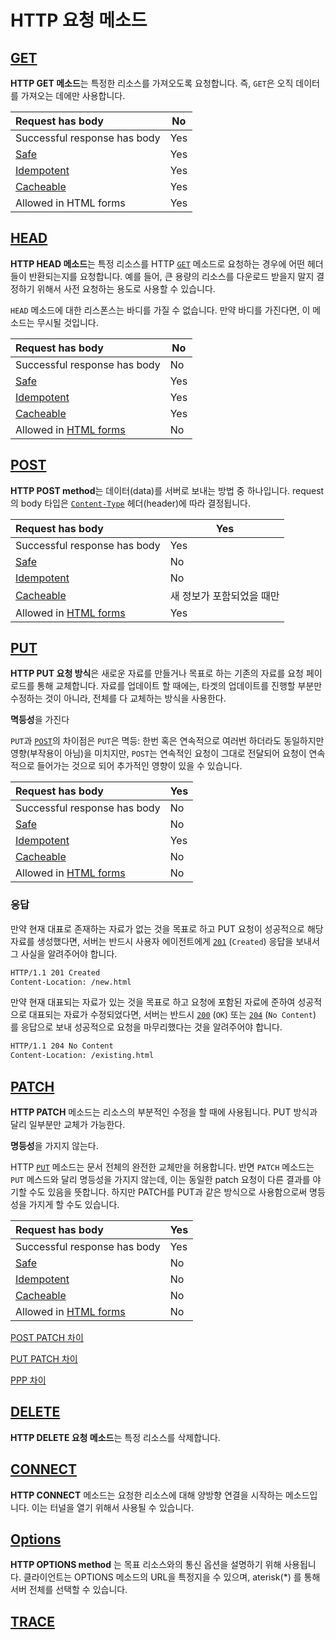 # HTTP 요청 메소드

## [GET](https://developer.mozilla.org/ko/docs/Web/HTTP/Methods/GET)

**HTTP GET 메소드**는 특정한 리소스를 가져오도록 요청합니다. 즉, `GET`은 오직 데이터를 가져오는 데에만 사용합니다.

| Request has body                                             | No   |
| :----------------------------------------------------------- | ---- |
| Successful response has body                                 | Yes  |
| [Safe](https://developer.mozilla.org/ko/docs/Glossary/Safe)  | Yes  |
| [Idempotent](https://developer.mozilla.org/ko/docs/Glossary/Idempotent) | Yes  |
| [Cacheable](https://developer.mozilla.org/ko/docs/Glossary/Cacheable) | Yes  |
| Allowed in HTML forms                                        | Yes  |



## [HEAD](https://developer.mozilla.org/ko/docs/Web/HTTP/Methods/HEAD)

**HTTP HEAD 메소드**는 특정 리소스를 HTTP [`GET`](https://developer.mozilla.org/ko/docs/Web/HTTP/Methods/GET) 메소드로 요청하는 경우에 어떤 헤더들이 반환되는지를 요청합니다. 예를 들어, 큰 용량의 리소스를 다운로드 받을지 말지 결정하기 위해서 사전 요청하는 용도로 사용할 수 있습니다.

`HEAD` 메소드에 대한 리스폰스는 바디를 가질 수 없습니다. 만약 바디를 가진다면, 이 메소드는 무시될 것입니다.

| Request has body                                             | No   |
| :----------------------------------------------------------- | ---- |
| Successful response has body                                 | No   |
| [Safe](https://developer.mozilla.org/ko/docs/Glossary/Safe)  | Yes  |
| [Idempotent](https://developer.mozilla.org/ko/docs/Glossary/Idempotent) | Yes  |
| [Cacheable](https://developer.mozilla.org/ko/docs/Glossary/Cacheable) | Yes  |
| Allowed in [HTML forms](https://developer.mozilla.org/en-US/docs/Web/Guide/HTML/Forms) | No   |



## [POST](https://developer.mozilla.org/ko/docs/Web/HTTP/Methods/POST)

**HTTP POST method**는 데이터(data)를 서버로 보내는 방법 중 하나입니다. request의 body 타입은 [`Content-Type`](https://developer.mozilla.org/ko/docs/Web/HTTP/Headers/Content-Type) 헤더(header)에 따라 결정됩니다.

| Request has body                                             | Yes                       |
| :----------------------------------------------------------- | ------------------------- |
| Successful response has body                                 | Yes                       |
| [Safe](https://developer.mozilla.org/ko/docs/Glossary/Safe)  | No                        |
| [Idempotent](https://developer.mozilla.org/ko/docs/Glossary/Idempotent) | No                        |
| [Cacheable](https://developer.mozilla.org/ko/docs/Glossary/Cacheable) | 새 정보가 포함되었을 때만 |
| Allowed in [HTML forms](https://developer.mozilla.org/en-US/docs/Web/Guide/HTML/Forms) | Yes                       |



## [PUT](https://developer.mozilla.org/ko/docs/Web/HTTP/Methods/PUT)

**HTTP PUT 요청 방식**은 새로운 자료를 만들거나 목표로 하는 기존의 자료를 요청 페이로드를 통해 교체합니다. 자료를 업데이트 할 때에는, 타겟의 업데이트를 진행할 부분만 수정하는 것이 아니라, 전체를 다 교체하는 방식을 사용한다.

**멱등성**을 가진다

`PUT`과 [`POST`](https://developer.mozilla.org/ko/docs/Web/HTTP/Methods/POST)의 차이점은 `PUT`은 멱등: 한번 혹은 연속적으로 여러번 하더라도 동일하지만 영향(부작용이 아님)을 미치지만, `POST`는 연속적인 요청이 그대로 전달되어 요청이 연속적으로 들어가는 것으로 되어 추가적인 영향이 있을 수 있습니다.

| Request has body                                             | Yes  |
| :----------------------------------------------------------- | ---- |
| Successful response has body                                 | No   |
| [Safe](https://developer.mozilla.org/ko/docs/Glossary/Safe)  | No   |
| [Idempotent](https://developer.mozilla.org/ko/docs/Glossary/Idempotent) | Yes  |
| [Cacheable](https://developer.mozilla.org/ko/docs/Glossary/Safe) | No   |
| Allowed in [HTML forms](https://developer.mozilla.org/en-US/docs/Web/Guide/HTML/Forms) | No   |

### 응답

만약 현재 대표로 존재하는 자료가 없는 것을 목표로 하고 PUT 요청이 성공적으로 해당 자료를 생성했다면, 서버는 반드시 사용자 에이전트에게 [`201`](https://developer.mozilla.org/ko/docs/Web/HTTP/Status/201) (`Created`) 응답을 보내서 그 사실을 알려주어야 합니다.

```html
HTTP/1.1 201 Created
Content-Location: /new.html
```

만약 현재 대표되는 자료가 있는 것을 목표로 하고 요청에 포함된 자료에 준하여 성공적으로  대표되는 자료가 수정되었다면, 서버는 반드시 [`200`](https://developer.mozilla.org/ko/docs/Web/HTTP/Status/200) (`OK`) 또는 [`204`](https://developer.mozilla.org/ko/docs/Web/HTTP/Status/204) (`No Content`) 를 응답으로 보내 성공적으로 요청을 마무리했다는 것을 알려주어야 합니다.

```html
HTTP/1.1 204 No Content
Content-Location: /existing.html
```



## [PATCH](https://developer.mozilla.org/ko/docs/Web/HTTP/Methods/PATCH)

**HTTP PATCH** 메소드는 리소스의 부분적인 수정을 할 때에 사용됩니다. PUT 방식과 달리 일부분만 교체가 가능한다.

**명등성**을 가지지 않는다.

HTTP [`PUT`](https://developer.mozilla.org/ko/docs/Web/HTTP/Methods/PUT) 메소드는 문서 전체의 완전한 교체만을 허용합니다. 반면 `PATCH` 메소드는 `PUT` 메스드와 달리 명등성을 가지지 않는데, 이는 동일한 patch 요청이 다른 결과를 야기할 수도 있음을 뜻합니다. 하지만 PATCH를 PUT과 같은 방식으로 사용함으로써 명등성을 가지게 할 수도 있습니다.

| Request has body                                             | Yes  |
| :----------------------------------------------------------- | ---- |
| Successful response has body                                 | Yes  |
| [Safe](https://developer.mozilla.org/ko/docs/Glossary/Safe)  | No   |
| [Idempotent](https://developer.mozilla.org/ko/docs/Glossary/Idempotent) | No   |
| [Cacheable](https://developer.mozilla.org/ko/docs/Glossary/Cacheable) | No   |
| Allowed in [HTML forms](https://developer.mozilla.org/en-US/docs/Web/Guide/HTML/Forms) | No   |

[POST PATCH 차이](https://multifrontgarden.tistory.com/245)

[PUT PATCH 차이](https://papababo.tistory.com/269)

[PPP 차이](https://javaplant.tistory.com/18)



## [DELETE](https://developer.mozilla.org/ko/docs/Web/HTTP/Methods/DELETE)

**HTTP DELETE 요청 메소드**는 특정 리소스를 삭제합니다.

## [CONNECT](https://developer.mozilla.org/ko/docs/Web/HTTP/Methods/CONNECT)

**HTTP CONNECT** 메소드는 요청한 리소스에 대해 양방향 연결을 시작하는 메소드입니다. 이는 터널을 열기 위해서 사용될 수 있습니다.

## [Options](https://developer.mozilla.org/ko/docs/Web/HTTP/Methods/OPTIONS)

**HTTP OPTIONS method** 는 목표 리소스와의 통신 옵션을 설명하기 위해 사용됩니다. 클라이언트는 OPTIONS 메소드의 URL을 특정지을 수 있으며, aterisk(*) 를 통해 서버 전체를 선택할 수 있습니다.

## [TRACE](https://developer.mozilla.org/ko/docs/Web/HTTP/Methods/TRACE)